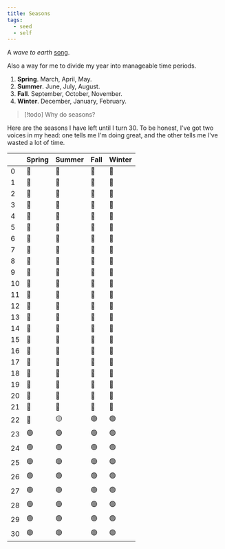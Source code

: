 ```yaml
---
title: Seasons
tags:
  - seed
  - self
---
```

A *wave to earth* [song](https://open.spotify.com/track/5VBjyOQzqlPNgdRPMM6prF?si=477bd753dbae44e5).

Also a way for me to divide my year into manageable time periods. 

1. **Spring**. March, April, May.
2. **Summer**. June, July, August.
3. **Fall**. September, October, November.
4. **Winter**. December, January, February.

> [!todo]
> Why do seasons?

Here are the seasons I have left until I turn 30. To be honest, I've got two voices in my head: one tells me I'm doing great, and the other tells me I've wasted a lot of time.

|    | Spring | Summer | Fall | Winter |
|----|--------|--------|--------|------|
| 0  | 🔴       | 🔴       | 🔴       | 🔴     |
| 1  | 🔴       | 🔴       | 🔴       | 🔴     |
| 2  | 🔴       | 🔴       | 🔴       | 🔴     |
| 3  | 🔴       | 🔴       | 🔴       | 🔴     |
| 4  | 🔴       | 🔴       | 🔴       | 🔴     |
| 5  | 🔴       | 🔴       | 🔴       | 🔴     |
| 6  | 🔴       | 🔴       | 🔴       | 🔴     |
| 7  | 🔴       | 🔴       | 🔴       | 🔴     |
| 8  | 🔴       | 🔴       | 🔴       | 🔴     |
| 9  | 🔴       | 🔴       | 🔴       | 🔴     |
| 10 | 🔴       | 🔴       | 🔴       | 🔴     |
| 11 | 🔴       | 🔴       | 🔴       | 🔴     |
| 12 | 🔴       | 🔴       | 🔴       | 🔴     |
| 13 | 🔴       | 🔴       | 🔴       | 🔴     |
| 14 | 🔴       | 🔴       | 🔴       | 🔴     |
| 15 | 🔴       | 🔴       | 🔴       | 🔴     |
| 16 | 🔴       | 🔴       | 🔴       | 🔴     |
| 17 | 🔴       | 🔴       | 🔴       | 🔴     |
| 18 | 🔴       | 🔴       | 🔴       | 🔴     |
| 19 | 🔴       | 🔴       | 🔴       | 🔴     |
| 20 | 🔴       | 🔴       | 🔴       | 🔴     |
| 21 | 🔴       | 🔴       | 🔴       | 🔴     |
| 22 | 🔴       | 🟡       | 🟢       | 🟢     |
| 23 | 🟢       | 🟢       | 🟢       | 🟢     |
| 24 | 🟢       | 🟢       | 🟢       | 🟢     |
| 25 | 🟢       | 🟢       | 🟢       | 🟢     |
| 26 | 🟢       | 🟢       | 🟢       | 🟢     |
| 27 | 🟢       | 🟢       | 🟢       | 🟢     |
| 28 | 🟢       | 🟢       | 🟢       | 🟢     |
| 29 | 🟢       | 🟢       | 🟢       | 🟢     |
| 30 | 🟢       | 🟢       | 🟢       | 🟢     |


